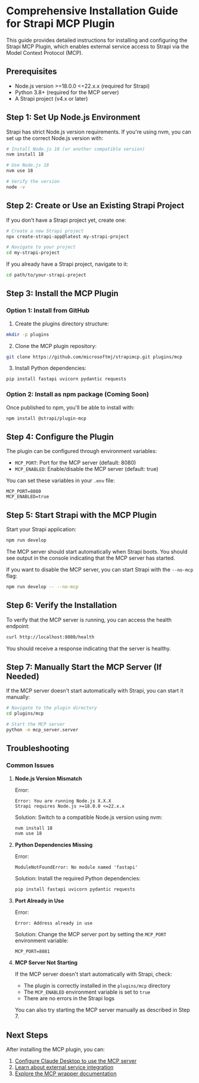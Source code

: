 # Comprehensive Installation Guide for Strapi MCP Plugin

This guide provides detailed instructions for installing and configuring the Strapi MCP Plugin, which enables external service access to Strapi via the Model Context Protocol (MCP).

## Prerequisites

- Node.js version >=18.0.0 <=22.x.x (required for Strapi)
- Python 3.8+ (required for the MCP server)
- A Strapi project (v4.x or later)

## Step 1: Set Up Node.js Environment

Strapi has strict Node.js version requirements. If you're using nvm, you can set up the correct Node.js version with:

```bash
# Install Node.js 18 (or another compatible version)
nvm install 18

# Use Node.js 18
nvm use 18

# Verify the version
node -v
```

## Step 2: Create or Use an Existing Strapi Project

If you don't have a Strapi project yet, create one:

```bash
# Create a new Strapi project
npx create-strapi-app@latest my-strapi-project

# Navigate to your project
cd my-strapi-project
```

If you already have a Strapi project, navigate to it:

```bash
cd path/to/your-strapi-project
```

## Step 3: Install the MCP Plugin

### Option 1: Install from GitHub

1. Create the plugins directory structure:

```bash
mkdir -p plugins
```

2. Clone the MCP plugin repository:

```bash
git clone https://github.com/microsoftmj/strapimcp.git plugins/mcp
```

3. Install Python dependencies:

```bash
pip install fastapi uvicorn pydantic requests
```

### Option 2: Install as npm package (Coming Soon)

Once published to npm, you'll be able to install with:

```bash
npm install @strapi/plugin-mcp
```

## Step 4: Configure the Plugin

The plugin can be configured through environment variables:

- `MCP_PORT`: Port for the MCP server (default: 8080)
- `MCP_ENABLED`: Enable/disable the MCP server (default: true)

You can set these variables in your `.env` file:

```
MCP_PORT=8080
MCP_ENABLED=true
```

## Step 5: Start Strapi with the MCP Plugin

Start your Strapi application:

```bash
npm run develop
```

The MCP server should start automatically when Strapi boots. You should see output in the console indicating that the MCP server has started.

If you want to disable the MCP server, you can start Strapi with the `--no-mcp` flag:

```bash
npm run develop -- --no-mcp
```

## Step 6: Verify the Installation

To verify that the MCP server is running, you can access the health endpoint:

```bash
curl http://localhost:8080/health
```

You should receive a response indicating that the server is healthy.

## Step 7: Manually Start the MCP Server (If Needed)

If the MCP server doesn't start automatically with Strapi, you can start it manually:

```bash
# Navigate to the plugin directory
cd plugins/mcp

# Start the MCP server
python -m mcp_server.server
```

## Troubleshooting

### Common Issues

1. **Node.js Version Mismatch**

   Error:
   ```
   Error: You are running Node.js X.X.X
   Strapi requires Node.js >=18.0.0 <=22.x.x
   ```

   Solution: Switch to a compatible Node.js version using nvm:
   ```bash
   nvm install 18
   nvm use 18
   ```

2. **Python Dependencies Missing**

   Error:
   ```
   ModuleNotFoundError: No module named 'fastapi'
   ```

   Solution: Install the required Python dependencies:
   ```bash
   pip install fastapi uvicorn pydantic requests
   ```

3. **Port Already in Use**

   Error:
   ```
   Error: Address already in use
   ```

   Solution: Change the MCP server port by setting the `MCP_PORT` environment variable:
   ```
   MCP_PORT=8081
   ```

4. **MCP Server Not Starting**

   If the MCP server doesn't start automatically with Strapi, check:
   - The plugin is correctly installed in the `plugins/mcp` directory
   - The `MCP_ENABLED` environment variable is set to `true`
   - There are no errors in the Strapi logs

   You can also try starting the MCP server manually as described in Step 7.

## Next Steps

After installing the MCP plugin, you can:

1. [Configure Claude Desktop to use the MCP server](./integrations/CLAUDE_DESKTOP_INTEGRATION.md)
2. [Learn about external service integration](./EXTERNAL_SERVICE_INTEGRATION.md)
3. [Explore the MCP wrapper documentation](./MCP_WRAPPER_DOCUMENTATION.md)
